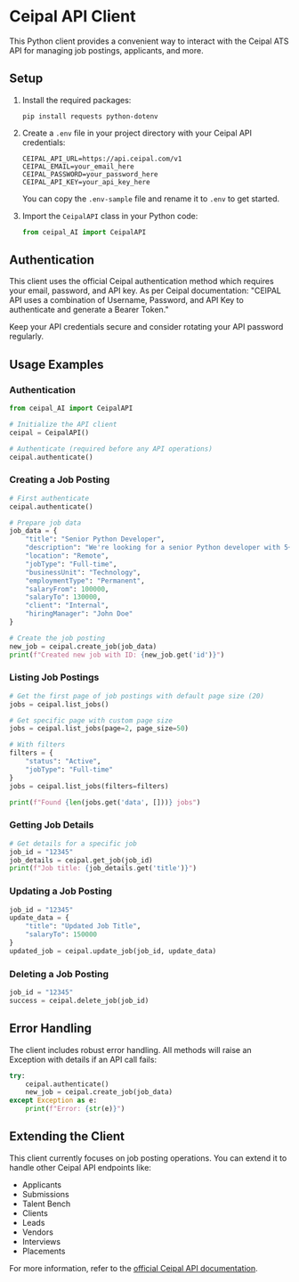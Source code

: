 # Ceipal API Client

This Python client provides a convenient way to interact with the Ceipal ATS API for managing job postings, applicants, and more.

## Setup

1. Install the required packages:
   ```
   pip install requests python-dotenv
   ```

2. Create a `.env` file in your project directory with your Ceipal API credentials:
   ```
   CEIPAL_API_URL=https://api.ceipal.com/v1
   CEIPAL_EMAIL=your_email_here
   CEIPAL_PASSWORD=your_password_here
   CEIPAL_API_KEY=your_api_key_here
   ```

   You can copy the `.env-sample` file and rename it to `.env` to get started.

3. Import the `CeipalAPI` class in your Python code:
   ```python
   from ceipal_AI import CeipalAPI
   ```

## Authentication

This client uses the official Ceipal authentication method which requires your email, password, and API key.
As per Ceipal documentation: "CEIPAL API uses a combination of Username, Password, and API Key to authenticate and generate a Bearer Token."

Keep your API credentials secure and consider rotating your API password regularly.

## Usage Examples

### Authentication

```python
from ceipal_AI import CeipalAPI

# Initialize the API client
ceipal = CeipalAPI()

# Authenticate (required before any API operations)
ceipal.authenticate()
```

### Creating a Job Posting

```python
# First authenticate
ceipal.authenticate()

# Prepare job data
job_data = {
    "title": "Senior Python Developer",
    "description": "We're looking for a senior Python developer with 5+ years of experience.",
    "location": "Remote",
    "jobType": "Full-time",
    "businessUnit": "Technology",
    "employmentType": "Permanent",
    "salaryFrom": 100000,
    "salaryTo": 130000,
    "client": "Internal",
    "hiringManager": "John Doe"
}

# Create the job posting
new_job = ceipal.create_job(job_data)
print(f"Created new job with ID: {new_job.get('id')}")
```

### Listing Job Postings

```python
# Get the first page of job postings with default page size (20)
jobs = ceipal.list_jobs()

# Get specific page with custom page size
jobs = ceipal.list_jobs(page=2, page_size=50)

# With filters
filters = {
    "status": "Active",
    "jobType": "Full-time"
}
jobs = ceipal.list_jobs(filters=filters)

print(f"Found {len(jobs.get('data', []))} jobs")
```

### Getting Job Details

```python
# Get details for a specific job
job_id = "12345"
job_details = ceipal.get_job(job_id)
print(f"Job title: {job_details.get('title')}")
```

### Updating a Job Posting

```python
job_id = "12345"
update_data = {
    "title": "Updated Job Title",
    "salaryTo": 150000
}
updated_job = ceipal.update_job(job_id, update_data)
```

### Deleting a Job Posting

```python
job_id = "12345"
success = ceipal.delete_job(job_id)
```

## Error Handling

The client includes robust error handling. All methods will raise an Exception with details if an API call fails:

```python
try:
    ceipal.authenticate()
    new_job = ceipal.create_job(job_data)
except Exception as e:
    print(f"Error: {str(e)}")
```

## Extending the Client

This client currently focuses on job posting operations. You can extend it to handle other Ceipal API endpoints like:

- Applicants
- Submissions
- Talent Bench
- Clients
- Leads
- Vendors
- Interviews
- Placements

For more information, refer to the [official Ceipal API documentation](https://developer.ceipal.com/ceipal-ats-version-one/authentication). 